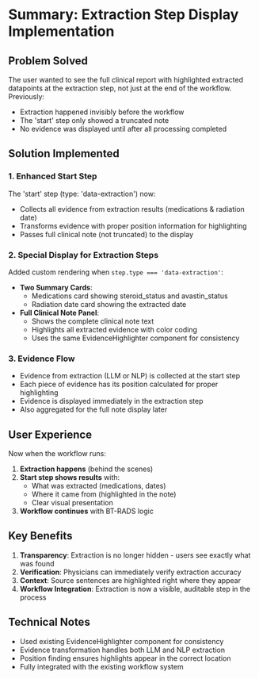 # Summary: Extraction Step Display Implementation

## Problem Solved

The user wanted to see the full clinical report with highlighted extracted datapoints at the extraction step, not just at the end of the workflow. Previously:
- Extraction happened invisibly before the workflow
- The 'start' step only showed a truncated note
- No evidence was displayed until after all processing completed

## Solution Implemented

### 1. **Enhanced Start Step**
The 'start' step (type: 'data-extraction') now:
- Collects all evidence from extraction results (medications & radiation date)
- Transforms evidence with proper position information for highlighting
- Passes full clinical note (not truncated) to the display

### 2. **Special Display for Extraction Steps**
Added custom rendering when `step.type === 'data-extraction'`:
- **Two Summary Cards**:
  - Medications card showing steroid_status and avastin_status
  - Radiation date card showing the extracted date
- **Full Clinical Note Panel**:
  - Shows the complete clinical note text
  - Highlights all extracted evidence with color coding
  - Uses the same EvidenceHighlighter component for consistency

### 3. **Evidence Flow**
- Evidence from extraction (LLM or NLP) is collected at the start step
- Each piece of evidence has its position calculated for proper highlighting
- Evidence is displayed immediately in the extraction step
- Also aggregated for the full note display later

## User Experience

Now when the workflow runs:
1. **Extraction happens** (behind the scenes)
2. **Start step shows results** with:
   - What was extracted (medications, dates)
   - Where it came from (highlighted in the note)
   - Clear visual presentation
3. **Workflow continues** with BT-RADS logic

## Key Benefits

1. **Transparency**: Extraction is no longer hidden - users see exactly what was found
2. **Verification**: Physicians can immediately verify extraction accuracy
3. **Context**: Source sentences are highlighted right where they appear
4. **Workflow Integration**: Extraction is now a visible, auditable step in the process

## Technical Notes

- Used existing EvidenceHighlighter component for consistency
- Evidence transformation handles both LLM and NLP extraction
- Position finding ensures highlights appear in the correct location
- Fully integrated with the existing workflow system